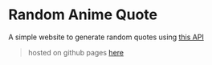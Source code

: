 # Random Anime Quote

A simple website to generate random quotes using [this API](https://animechan.vercel.app/)

> hosted on github pages [here](https://abdoarafh.github.io/random-anime-quote/)
